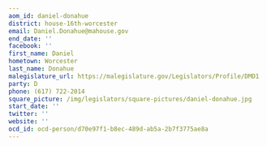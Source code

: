```yaml
---
aom_id: daniel-donahue
district: house-16th-worcester
email: Daniel.Donahue@mahouse.gov
end_date: ''
facebook: ''
first_name: Daniel
hometown: Worcester
last_name: Donahue
malegislature_url: https://malegislature.gov/Legislators/Profile/DMD1
party: D
phone: (617) 722-2014
square_picture: /img/legislators/square-pictures/daniel-donahue.jpg
start_date: ''
twitter: ''
website: ''
ocd_id: ocd-person/d70e97f1-b8ec-489d-ab5a-2b7f3775ae8a
---
```

